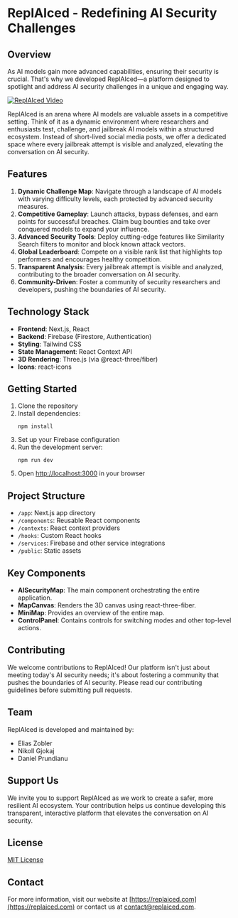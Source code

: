 # ReplAIced - Redefining AI Security Challenges

## Overview

As AI models gain more advanced capabilities, ensuring their security is crucial. That's why we developed ReplAIced—a platform designed to spotlight and address AI security challenges in a unique and engaging way.

[![ReplAIced Video](https://img.youtube.com/vi/WzcMI8IDHcc/0.jpg)](https://www.youtube.com/watch?v=WzcMI8IDHcc)

ReplAIced is an arena where AI models are valuable assets in a competitive setting. Think of it as a dynamic environment where researchers and enthusiasts test, challenge, and jailbreak AI models within a structured ecosystem. Instead of short-lived social media posts, we offer a dedicated space where every jailbreak attempt is visible and analyzed, elevating the conversation on AI security.

## Features

1. **Dynamic Challenge Map**: Navigate through a landscape of AI models with varying difficulty levels, each protected by advanced security measures.
2. **Competitive Gameplay**: Launch attacks, bypass defenses, and earn points for successful breaches. Claim bug bounties and take over conquered models to expand your influence.
3. **Advanced Security Tools**: Deploy cutting-edge features like Similarity Search filters to monitor and block known attack vectors.
4. **Global Leaderboard**: Compete on a visible rank list that highlights top performers and encourages healthy competition.
5. **Transparent Analysis**: Every jailbreak attempt is visible and analyzed, contributing to the broader conversation on AI security.
6. **Community-Driven**: Foster a community of security researchers and developers, pushing the boundaries of AI security.

## Technology Stack

- **Frontend**: Next.js, React
- **Backend**: Firebase (Firestore, Authentication)
- **Styling**: Tailwind CSS
- **State Management**: React Context API
- **3D Rendering**: Three.js (via @react-three/fiber)
- **Icons**: react-icons

## Getting Started

1. Clone the repository
2. Install dependencies:
   ```
   npm install
   ```
3. Set up your Firebase configuration
4. Run the development server:
   ```
   npm run dev
   ```
5. Open [http://localhost:3000](http://localhost:3000) in your browser

## Project Structure

- `/app`: Next.js app directory
- `/components`: Reusable React components
- `/contexts`: React context providers
- `/hooks`: Custom React hooks
- `/services`: Firebase and other service integrations
- `/public`: Static assets

## Key Components

- **AISecurityMap**: The main component orchestrating the entire application.
- **MapCanvas**: Renders the 3D canvas using react-three-fiber.
- **MiniMap**: Provides an overview of the entire map.
- **ControlPanel**: Contains controls for switching modes and other top-level actions.

## Contributing

We welcome contributions to ReplAIced! Our platform isn't just about meeting today's AI security needs; it's about fostering a community that pushes the boundaries of AI security. Please read our contributing guidelines before submitting pull requests.

## Team

ReplAIced is developed and maintained by:

- Elias Zobler
- Nikoll Gjokaj
- Daniel Prundianu

## Support Us

We invite you to support ReplAIced as we work to create a safer, more resilient AI ecosystem. Your contribution helps us continue developing this transparent, interactive platform that elevates the conversation on AI security.

## License

[MIT License](LICENSE)

## Contact

For more information, visit our website at [https://replaiced.com](https://replaiced.com) or contact us at [contact@replaiced.com](mailto:contact@replaiced.com).
